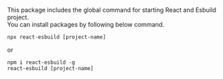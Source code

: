 This package includes the global command for starting React and Esbuild project. \
You can install packages by following below command.


```
npx react-esbuild [project-name]
```

or

```
npm i react-esbuild -g
react-esbuild [project-name]
```


